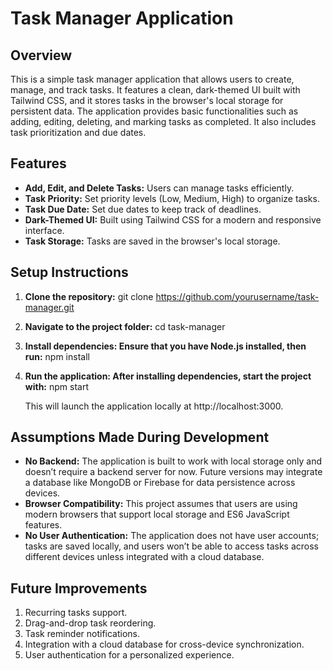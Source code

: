 # Task Manager Application

## Overview

This is a simple task manager application that allows users to create, manage, and track tasks. It features a clean, dark-themed UI built with Tailwind CSS, and it stores tasks in the browser's local storage for persistent data. The application provides basic functionalities such as adding, editing, deleting, and marking tasks as completed. It also includes task prioritization and due dates.

## Features

- **Add, Edit, and Delete Tasks:** Users can manage tasks efficiently.
- **Task Priority:** Set priority levels (Low, Medium, High) to organize tasks.
- **Task Due Date:** Set due dates to keep track of deadlines.
- **Dark-Themed UI:** Built using Tailwind CSS for a modern and responsive interface.
- **Task Storage:** Tasks are saved in the browser's local storage.

## Setup Instructions

1. **Clone the repository:**
    git clone https://github.com/yourusername/task-manager.git

2. **Navigate to the project folder:**
    cd task-manager

3. **Install dependencies: Ensure that you have Node.js installed, then run:**
    npm install

4. **Run the application: After installing dependencies, start the project with:**
    npm start

    This will launch the application locally at http://localhost:3000.

## Assumptions Made During Development

- **No Backend:** The application is built to work with local storage only and doesn’t require a backend server for now. Future versions may integrate a database like MongoDB or Firebase for data persistence across devices.
- **Browser Compatibility:** This project assumes that users are using modern browsers that support local storage and ES6 JavaScript features.
- **No User Authentication:** The application does not have user accounts; tasks are saved locally, and users won’t be able to access tasks across different devices unless integrated with a cloud database.

## Future Improvements

1. Recurring tasks support.
2. Drag-and-drop task reordering.
3. Task reminder notifications.
4. Integration with a cloud database for cross-device synchronization.
5. User authentication for a personalized experience.